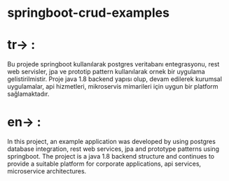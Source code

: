 # springboot-crud-examples
# tr-> : 
Bu projede springboot kullanılarak postgres veritabanı entegrasyonu, rest web servisler, jpa ve prototip pattern kullanılarak ornek bir uygulama gelistirilmistir. Proje java 1.8 backend yapısı olup, devam edilerek kurumsal uygulamalar, api hizmetleri, mikroservis mimarileri için uygun bir platform sağlamaktadır.
# en-> :
In this project, an example application was developed by using postgres database integration, rest web services, jpa and prototype patterns using springboot. The project is a java 1.8 backend structure and continues to provide a suitable platform for corporate applications, api services, microservice architectures.
